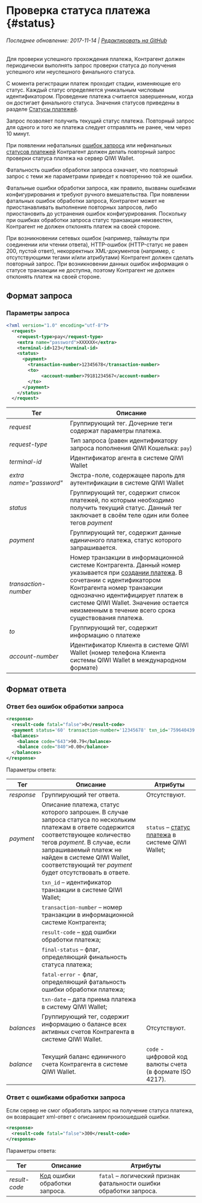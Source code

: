 # Проверка статуса платежа {#status}

###### Последнее обновление: 2017-11-14 | [Редактировать на GitHub](https://github.com/QIWI-API/topup-wallet-doc/blob/master/_topup-status_ru.html.md)

Для проверки успешного прохождения платежа, Контрагент должен периодически выполнять запрос проверки статуса до получения успешного или неуспешного финального статуса.

С момента регистрации платеж проходит стадии, изменяющие его статус. Каждый статус определяется  уникальным числовым идентификатором. Проведение платежа считается завершенным, когда он достигает финального статуса. Значения статусов приведены в разделе [Статусы платежей](#statuses).

Запрос позволяет получить текущий статус платежа. Повторный запрос для одного и того же платежа следует отправлять не ранее, чем через 10 минут.

При появлении нефатальных [ошибок запроса](#tech_error) или нефинальных [статусов платежей](#statuses) Контрагент должен делать повторный запрос проверки статуса платежа на сервер QIWI Wallet.

Фатальность ошибки обработки запроса означает, что повторный запрос с теми же параметрами приведет к повторению той же ошибки.

Фатальные ошибки обработки запроса, как правило, вызваны ошибками конфигурирования и требуют ручного вмешательства. При появлении фатальных ошибок обработки запроса, Контрагент может не приостанавливать выполнение повторных запросов, либо приостановить до устранения ошибок конфигурирования. Поскольку при ошибках обработки запроса статус транзакции неизвестен, Контрагент не должен отклонять платеж на своей стороне.

При возникновении сетевых ошибок (например, таймауты при соединении или чтении ответа), HTTP-ошибок (HTTP-статус не равен 200, пустой ответ), некорректных XML-документов (например, c отсутствующими тегами и/или атрибутами) Контрагент должен сделать повторный запрос. При возникновении данных ошибок информация о статусе транзакции не доступна, поэтому Контрагент не должен отклонять платеж на своей стороне.

## Формат запроса

### Параметры запроса

~~~xml
<?xml version="1.0" encoding="utf-8"?>
  <request>
    <request-type>pay</request-type>
    <extra name="password">XXXXXX</extra>
    <terminal-id>123</terminal-id>
    <status>
      <payment>
        <transaction-number>12345678</transaction-number>
        <to>
             <account-number>79181234567</account-number>
        </to>
      </payment>
    </status>
  </request>
~~~

Тег|Описание
-|-
*request*| Группирующий тег. Дочерние теги содержат параметры платежа.
*request-type* | Тип запроса (равен идентификатору запроса пополнения QIWI Кошелька: `pay`)
*terminal-id* | Идентификатор агента в системе QIWI Wallet
*extra name="password"* | Экстра-поле, содержащее пароль для аутентификации в системе QIWI Wallet
*status*|Группирующий тег, содержит список платежей, по которым необходимо получить текущий статус. Данный тег заключает в своём теле один или более тегов *payment*
*payment*|Группирующий тег, содержит данные единичного платежа, статус которого запрашивается.
*transaction-number* | Номер транзакции в информационной системе Контрагента. Данный номер указывается при [создании платежа](#payment). В сочетании с идентификатором Контрагента номер транзакции однозначно идентифицирует платеж в системе QIWI Wallet.  Значение остается неизменным в течение всего срока существования платежа.
*to*|Группирующий тег, содержит информацию о платеже
*account-number* | Идентификатор Клиента в системе QIWI Wallet (номер телефона Клиента системы QIWI Wallet в международном формате)

## Формат ответа

### Ответ без ошибок обработки запроса

~~~xml
<response>
  <result-code fatal="false">0</result-code>
  <payment status='60' transaction-number='12345678' txn_id='759640439' result-сode='0' final-status='true'  fatal-error='false' txn-date='12.03.2012 14:24:38'  />
  <balances>
    <balance code="643">90.79</balance>
    <balance code="840">0.00</balance>
  </balances>
</response>
~~~

Параметры ответа:

Тег|Описание|Атрибуты
--------|------|---------
*response*	| Группирующий тег ответа.|Отсутствуют.
*payment* | Описание платежа, статус которого запрошен. В случае запроса статуса по нескольким платежам в ответе содержится соответствующее количество тегов *payment*. В случае, если запрашиваемый платеж не найден в системе QIWI Wallet, соответствующий тег *payment* будет отсутствовать в ответе.| `status` – [статус платежа](#statuses) в системе QIWI Wallet;
 | | `txn_id` – идентификатор транзакции в системе QIWI Wallet;
 | | `transaction-number` – номер транзакции в информационной системе Контрагента;
 | | `result-code` – [код](#error) ошибки обработки платежа;
 | | `final-status` – флаг, определяющий финальность статуса платежа;
 | |  `fatal-error` - флаг, определяющий фатальность ошибки обработки платежа;
 | | `txn-date` – дата приема платежа в систему QIWI Wallet;
*balances*|Группирующий тег, содержит информацию о балансе всех активных счетов Контрагента в системе QIWI Wallet. |Отсутствуют.
*balance* | Текущий баланс единичного счета Контрагента в системе QIWI Wallet.| `code` - цифровой код валюты счета (в формате ISO 4217).

### Ответ с ошибками обработки запроса

Если сервер не смог обработать запрос на получение статуса платежа, он возвращает xml-ответ с описанием произошедшей ошибки.

~~~xml
<response>
  <result-code fatal="false">300</result-code>
</response>
~~~

Параметры ответа:

 Тег|Описание|Атрибуты
--------|------|---------
*result-code* | [Код](#tech_error) ошибки обработки запроса.| `fatal` – логический признак фатальности ошибки обработки запроса.
